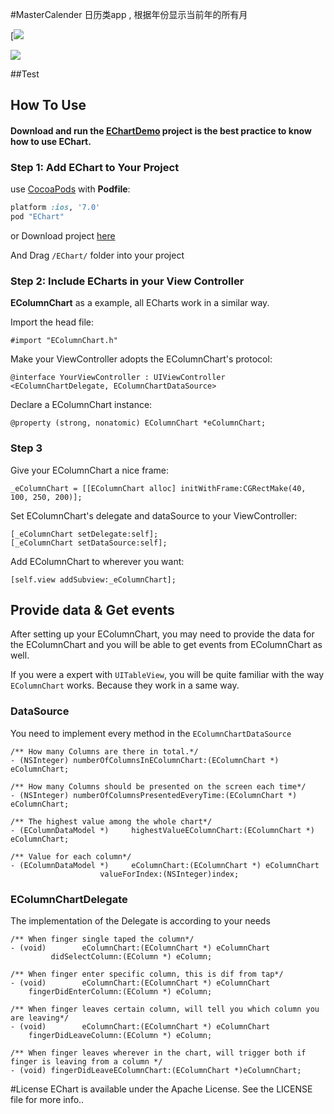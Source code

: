 #MasterCalender
日历类app , 根据年份显示当前年的所有月 


[![](https://github.com/tietaowang/MasterCalender/blob/master/1.png)

[![](https://github.com/tietaowang/MasterCalender/blob/master/2.png)](https://github.com/tietaowang/MasterCalender/blob/master/1.png)


##Test

## How To Use

#### Download and run the [EChartDemo](https://github.com/zhuhuihuihui/EChart/archive/master.zip) project is the best practice to know how to use EChart. 

### Step 1: Add EChart to Your Project
use [CocoaPods](http://cocoapods.org/) with **Podfile**:

```ruby
platform :ios, '7.0'
pod "EChart"
```

or Download project [here](https://github.com/zhuhuihuihui/EChart)

And Drag `/EChart/` folder into your project

### Step 2: Include ECharts in your View Controller 
**EColumnChart** as a example, all ECharts work in a similar way.

Import the head file:

	#import "EColumnChart.h"
	
Make your ViewController adopts the EColumnChart's protocol:

	@interface YourViewController : UIViewController <EColumnChartDelegate, EColumnChartDataSource>
	
Declare a EColumnChart instance:
	
	@property (strong, nonatomic) EColumnChart *eColumnChart;

### Step 3
Give your EColumnChart a nice frame:

	_eColumnChart = [[EColumnChart alloc] initWithFrame:CGRectMake(40, 100, 250, 200)];
	
Set EColumnChart's delegate and dataSource to your ViewController:

	[_eColumnChart setDelegate:self];
    [_eColumnChart setDataSource:self];
    
Add EColumnChart to wherever you want:

    [self.view addSubview:_eColumnChart];
    
## Provide data & Get events
After setting up your EColumnChart, you may need to provide the data for the EColumnChart and you will be able to get events from EColumnChart as well.

If you were a expert with `UITableView`, you will be quite familiar with the way `EColumnChart` works. Because they work in a same way.

### DataSource  
You need to implement every method in the `EColumnChartDataSource`

	/** How many Columns are there in total.*/
	- (NSInteger) numberOfColumnsInEColumnChart:(EColumnChart *) eColumnChart;

	/** How many Columns should be presented on the screen each time*/
	- (NSInteger) numberOfColumnsPresentedEveryTime:(EColumnChart *) eColumnChart;

	/** The highest value among the whole chart*/
	- (EColumnDataModel *)     highestValueEColumnChart:(EColumnChart *) eColumnChart;

	/** Value for each column*/
	- (EColumnDataModel *)     eColumnChart:(EColumnChart *) eColumnChart
                        valueForIndex:(NSInteger)index;
                        
### EColumnChartDelegate 
The implementation of the Delegate is according to your needs

	/** When finger single taped the column*/
	- (void)        eColumnChart:(EColumnChart *) eColumnChart
             didSelectColumn:(EColumn *) eColumn;

	/** When finger enter specific column, this is dif from tap*/
	- (void)        eColumnChart:(EColumnChart *) eColumnChart
        fingerDidEnterColumn:(EColumn *) eColumn;

	/** When finger leaves certain column, will tell you which column you are leaving*/
	- (void)        eColumnChart:(EColumnChart *) eColumnChart
        fingerDidLeaveColumn:(EColumn *) eColumn;

	/** When finger leaves wherever in the chart, will trigger both if finger is leaving from a column */
	- (void) fingerDidLeaveEColumnChart:(EColumnChart *)eColumnChart;
	
	
#License
EChart is available under the Apache License. See the LICENSE file for more info..




